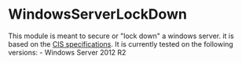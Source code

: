 # WindowsServerLockDown

This module is meant to secure or "lock down" a windows server.
it is based on the [CIS specifications](https://www.cisecurity.org/).
It is currently tested on the following versions:
	- Windows Server 2012 R2
